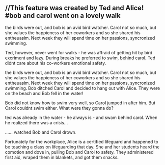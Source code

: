 //This feature was created by Ted and Alice!
#bob and carol went on a lovely walk 
---
the birds were out, and bob is an avid bird watcher. Carol not so much, but she values the happieness of her coworkers and so she shared his entheuasim. Next week they will spend time on her passions, syncronized swimming. 

Ted, however, never went for walks - he was affraid of getting hit by bird excriment and lazy. During breaks he preferred to swim, behind carol. Ted didnt care about his co-workers emotional safety.

the birds were out, and bob is an avid bird watcher. Carol not so much, but she values the happieness of her coworkers and so she shared his entheuasim. Next week they will spend time on her passions, syncronized swimming. Bob ditched Carol and decided to hang out with Alice. They were on the beach and Bob fell in the water!



Bob did not know how to swim very well, so Carol jumped in after him. But Carol couldnt swim either. What were they gonna do?


ted was already in the water - he always is - and swam behind carol. When he realized there was a crisis...


...... watched Bob and Carol drown. 

Fortunately for the workplace, Alice is a certified lifeguard and happened to be teaching a class on lifeguarding that day. She and her students heard the comotion and dove in, pulling Bob and Carol to safety. They administered first aid, wraped them in blankets, and got them snacks. 